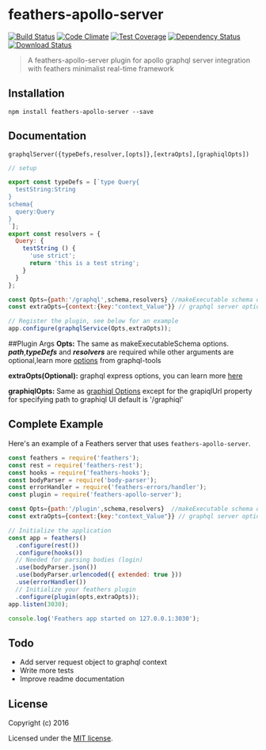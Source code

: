 # feathers-apollo-server

[![Build Status](https://travis-ci.org/rollymaduk/feathers-apollo-server.png?branch=master)](https://travis-ci.org/rollymaduk/feathers-apollo-server)
[![Code Climate](https://codeclimate.com/github/rollymaduk/feathers-apollo-server/badges/gpa.svg)](https://codeclimate.com/github/rollymaduk/feathers-apollo-server)
[![Test Coverage](https://codeclimate.com/github/rollymaduk/feathers-apollo-server/badges/coverage.svg)](https://codeclimate.com/github/rollymaduk/feathers-apollo-server/coverage)
[![Dependency Status](https://img.shields.io/david/rollymaduk/feathers-apollo-server.svg?style=flat-square)](https://david-dm.org/rollymaduk/feathers-apollo-server)
[![Download Status](https://img.shields.io/npm/dm/feathers-apollo-server.svg?style=flat-square)](https://www.npmjs.com/package/feathers-apollo-server)

> A feathers-apollo-server  plugin for apollo graphql server integration with feathers  minimalist real-time framework 

## Installation

```
npm install feathers-apollo-server --save
```

## Documentation
```
graphqlServer({typeDefs,resolver,[opts]},[extraOpts],[graphiqlOpts])
```
```js
// setup

export const typeDefs = [`type Query{
  testString:String
}
schema{
  query:Query
}
`];
export const resolvers = {
  Query: {
    testString () {
      'use strict';
      return 'this is a test string';
    }
  }
};

const Opts={path:'/graphql',schema,resolvers} //makeExecutable schema options
const extraOpts={context:{key:"context_Value"}} // graphql server options: 

// Register the plugin, see below for an example
app.configure(graphqlService(Opts,extraOpts));

```
##Plugin Args
**Opts:** 
The same as makeExecutableSchema options. **_path_**,**_typeDefs_** and **_resolvers_** are required while other arguments are optional,learn more [options](http://dev.apollodata.com/tools/graphql-tools/generate-schema.html#makeExecutableSchema) from graphql-tools<br>

**extraOpts(Optional):** graphql express options, you can learn more [here](http://dev.apollodata.com/tools/graphql-server/setup.html#graphqlOptions)

**graphiqlOpts:** Same as [graphiql Options](http://dev.apollodata.com/tools/graphql-server/graphiql.html#graphiqlOptions) except for the grapiqlUrl property for specifying path to graphiql UI default is '/graphiql'

## Complete Example

Here's an example of a Feathers server that uses `feathers-apollo-server`. 

```js
const feathers = require('feathers');
const rest = require('feathers-rest');
const hooks = require('feathers-hooks');
const bodyParser = require('body-parser');
const errorHandler = require('feathers-errors/handler');
const plugin = require('feathers-apollo-server');

const Opts={path:'/plugin',schema,resolvers}  //makeExecutable schema options
const extraOpts={context:{key:"context_Value"}} // graphql server options: 

// Initialize the application
const app = feathers()
  .configure(rest())
  .configure(hooks())
  // Needed for parsing bodies (login)
  .use(bodyParser.json())
  .use(bodyParser.urlencoded({ extended: true }))
  .use(errorHandler())
  // Initialize your feathers plugin
  .configure(plugin(opts,extraOpts));
app.listen(3030);

console.log('Feathers app started on 127.0.0.1:3030');
```
## Todo

- Add server request object to graphql context 
- Write more tests
- Improve readme documentation

## License

Copyright (c) 2016

Licensed under the [MIT license](LICENSE).
